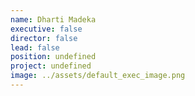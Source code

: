 ```yaml
---
name: Dharti Madeka
executive: false
director: false
lead: false
position: undefined
project: undefined
image: ../assets/default_exec_image.png
---
```

